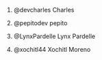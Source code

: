 1. @devcharles Charles
2. @pepitodev pepito
3. @LynxPardelle Lynx Pardelle









10. @xochitl44 Xochitl Moreno
